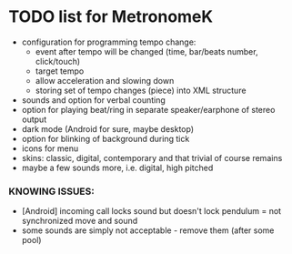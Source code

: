 # TODO list for MetronomeK

 - configuration for programming tempo change:
   - event after tempo will be changed (time, bar/beats number, click/touch)
   - target tempo
   - allow acceleration and slowing down
   - storing set of tempo changes (piece) into XML structure
 - sounds and option for verbal counting
 - option for playing beat/ring in separate speaker/earphone of stereo output
 - dark mode (Android for sure, maybe desktop)
 - option for blinking of background during tick
 - icons for menu
 - skins: classic, digital, contemporary and that trivial of course remains
 - maybe a few sounds more, i.e. digital, high pitched

### KNOWING ISSUES:

 - \[Android\] incoming call locks sound but doesn't lock pendulum = not synchronized move and sound
 - some sounds are simply not acceptable - remove them (after some pool)
